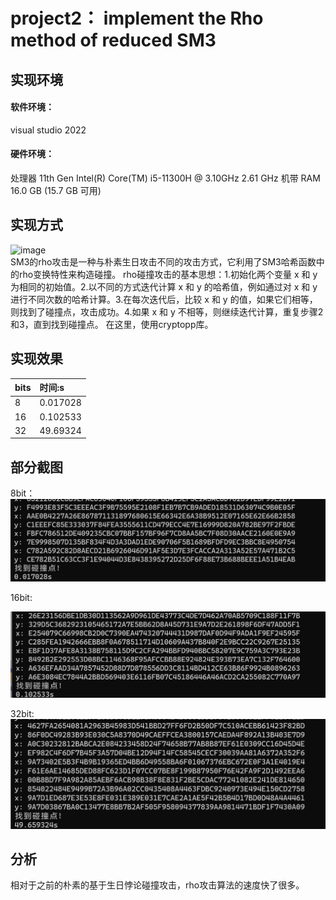 # project2： implement the Rho method of reduced SM3
## 实现环境
#### 软件环境：
visual studio 2022
#### 硬件环境：
处理器	11th Gen Intel(R) Core(TM) i5-11300H @ 3.10GHz   2.61 GHz
机带 RAM	16.0 GB (15.7 GB 可用)


## 实现方式
<img width="273" alt="image" src="https://github.com/jixujin64/homework-group-37/assets/139337238/c1e23bf3-b568-4397-8da0-acd0a60430c3">   <br>
SM3的rho攻击是一种与朴素生日攻击不同的攻击方式，它利用了SM3哈希函数中的rho变换特性来构造碰撞。
rho碰撞攻击的基本思想：1.初始化两个变量 x 和 y 为相同的初始值。2.以不同的方式迭代计算 x 和 y 的哈希值，例如通过对 x 和 y 进行不同次数的哈希计算。3.在每次迭代后，比较 x 和 y 的值，如果它们相等，则找到了碰撞点，攻击成功。4.如果 x 和 y 不相等，则继续迭代计算，重复步骤2和3，直到找到碰撞点。
在这里，使用cryptopp库。
## 实现效果

|bits|时间:s|
|:---|:---|
|8|0.017028|
|16|0.102533|
|32|49.69324|


## 部分截图
8bit：<br>
![inage](https://github.com/jixujin64/homework-group-37/blob/main/project_2/8bits.png?raw=true)

16bit:<br>

![image](https://github.com/jixujin64/homework-group-37/blob/main/project_2/16bits.png?raw=true)

32bit: <br>
![image](https://github.com/jixujin64/homework-group-37/blob/main/project_2/32bits.png?raw=true)
## 分析
相对于之前的朴素的基于生日悖论碰撞攻击，rho攻击算法的速度快了很多。

